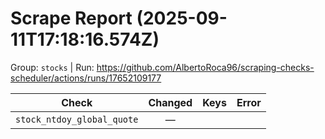 # Scrape Report (2025-09-11T17:18:16.574Z)

Group: `stocks`  |  Run: https://github.com/AlbertoRoca96/scraping-checks-scheduler/actions/runs/17652109177

| Check | Changed | Keys | Error |
|---|:---:|:--|:--|
| `stock_ntdoy_global_quote` | — |  |  |
